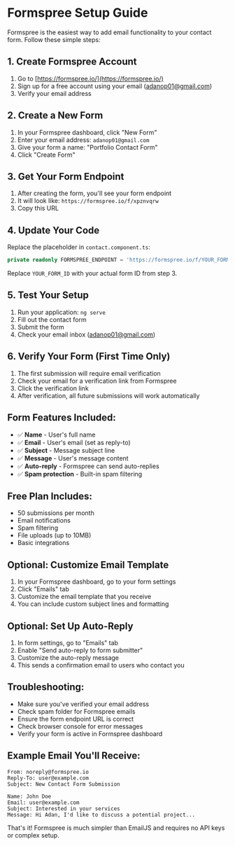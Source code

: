 # Formspree Setup Guide

Formspree is the easiest way to add email functionality to your contact form. Follow these simple steps:

## 1. Create Formspree Account
1. Go to [https://formspree.io/](https://formspree.io/)
2. Sign up for a free account using your email (adanop01@gmail.com)
3. Verify your email address

## 2. Create a New Form
1. In your Formspree dashboard, click "New Form"
2. Enter your email address: `adanop01@gmail.com`
3. Give your form a name: "Portfolio Contact Form"
4. Click "Create Form"

## 3. Get Your Form Endpoint
1. After creating the form, you'll see your form endpoint
2. It will look like: `https://formspree.io/f/xpznvqrw`
3. Copy this URL

## 4. Update Your Code
Replace the placeholder in `contact.component.ts`:

```typescript
private readonly FORMSPREE_ENDPOINT = 'https://formspree.io/f/YOUR_FORM_ID';
```

Replace `YOUR_FORM_ID` with your actual form ID from step 3.

## 5. Test Your Setup
1. Run your application: `ng serve`
2. Fill out the contact form
3. Submit the form
4. Check your email inbox (adanop01@gmail.com)

## 6. Verify Your Form (First Time Only)
1. The first submission will require email verification
2. Check your email for a verification link from Formspree
3. Click the verification link
4. After verification, all future submissions will work automatically

## Form Features Included:
- ✅ **Name** - User's full name
- ✅ **Email** - User's email (set as reply-to)
- ✅ **Subject** - Message subject line
- ✅ **Message** - User's message content
- ✅ **Auto-reply** - Formspree can send auto-replies
- ✅ **Spam protection** - Built-in spam filtering

## Free Plan Includes:
- 50 submissions per month
- Email notifications
- Spam filtering
- File uploads (up to 10MB)
- Basic integrations

## Optional: Customize Email Template
1. In your Formspree dashboard, go to your form settings
2. Click "Emails" tab
3. Customize the email template that you receive
4. You can include custom subject lines and formatting

## Optional: Set Up Auto-Reply
1. In form settings, go to "Emails" tab
2. Enable "Send auto-reply to form submitter"
3. Customize the auto-reply message
4. This sends a confirmation email to users who contact you

## Troubleshooting:
- Make sure you've verified your email address
- Check spam folder for Formspree emails
- Ensure the form endpoint URL is correct
- Check browser console for error messages
- Verify your form is active in Formspree dashboard

## Example Email You'll Receive:
```
From: noreply@formspree.io
Reply-To: user@example.com
Subject: New Contact Form Submission

Name: John Doe
Email: user@example.com
Subject: Interested in your services
Message: Hi Adan, I'd like to discuss a potential project...
```

That's it! Formspree is much simpler than EmailJS and requires no API keys or complex setup.